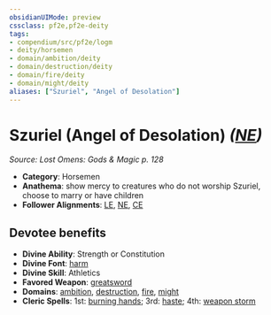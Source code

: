 ```yaml
---
obsidianUIMode: preview
cssclass: pf2e,pf2e-deity
tags:
- compendium/src/pf2e/logm
- deity/horsemen
- domain/ambition/deity
- domain/destruction/deity
- domain/fire/deity
- domain/might/deity
aliases: ["Szuriel", "Angel of Desolation"]
---
```

# Szuriel (Angel of Desolation) *([NE](/rules/traits/neutral-evil-b1.md))*  
*Source: Lost Omens: Gods & Magic p. 128*  

- **Category**: Horsemen
- **Anathema**: show mercy to creatures who do not worship Szuriel, choose to marry or have children
- **Follower Alignments**: [LE](/rules/traits/lawful-evil-b1.md), [NE](/rules/traits/neutral-evil-b1.md), [CE](/rules/traits/chaotic-evil-b1.md)

## Devotee benefits

- **Divine Ability**: Strength or Constitution
- **Divine Font**: [harm](/compendium/spells/harm.md)
- **Divine Skill**: Athletics
- **Favored Weapon**: [greatsword](/compendium/equipment/items/greatsword.md)
- **Domains**: [ambition](/compendium/setting/domains.md#Ambition), [destruction](/compendium/setting/domains.md#Destruction), [fire](/compendium/setting/domains.md#Fire), [might](/compendium/setting/domains.md#Might)
- **Cleric Spells**: 1st: [burning hands](/compendium/spells/burning-hands.md); 3rd: [haste](/compendium/spells/haste.md); 4th: [weapon storm](/compendium/spells/weapon-storm.md)